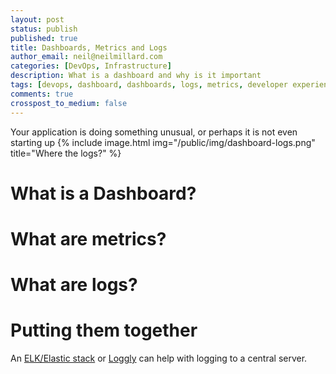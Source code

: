 ```yaml
---
layout: post
status: publish
published: true
title: Dashboards, Metrics and Logs
author_email: neil@neilmillard.com
categories: [DevOps, Infrastructure]
description: What is a dashboard and why is it important
tags: [devops, dashboard, dashboards, logs, metrics, developer experience]
comments: true
crosspost_to_medium: false
---
```

Your application is doing something unusual, or perhaps it is not even starting up
{% include image.html
img="/public/img/dashboard-logs.png"
title="Where the logs?" %}

What is a Dashboard?
==============



What are metrics?
==============


What are logs?
=========

Putting them together
===============
An [ELK/Elastic stack](https://www.elastic.co/webinars/introduction-elk-stack) or [Loggly](https://www.loggly.com/) can help with logging to a central server.


[grafana]: https://en.wikipedia.org/wiki/Cloud_Foundry
[platform.sh]: https://www.linkedin.com/company/platformsh/
